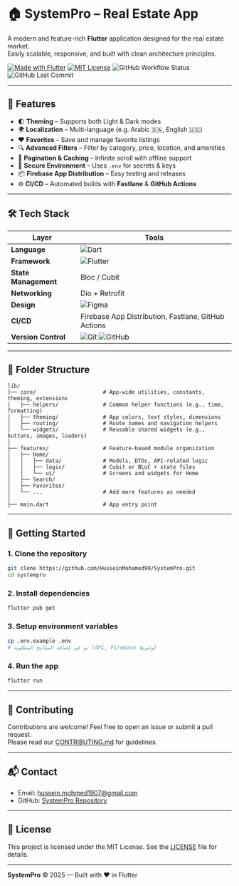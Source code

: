 # 🏠 SystemPro – Real Estate App

A modern and feature-rich **Flutter** application designed for the real estate market.  
Easily scalable, responsive, and built with clean architecture principles.

[![Made with Flutter](https://forthebadge.com/images/badges/made-with-flutter.svg)](https://flutter.dev/)
[![MIT License](https://img.shields.io/badge/license-MIT-blue.svg?style=flat-square)](LICENSE)
![GitHub Workflow Status](https://img.shields.io/github/actions/workflow/status/HusseinMohamed99/SystemPro/flutter.yml?style=flat-square)
![GitHub Last Commit](https://img.shields.io/github/last-commit/HusseinMohamed99/SystemPro?style=flat-square)

---

## 🚀 Features

- 🌓 **Theming** – Supports both Light & Dark modes
- 🌍 **Localization** – Multi-language (e.g. Arabic 🇸🇦, English 🇺🇸)
- ❤️ **Favorites** – Save and manage favorite listings
- 🔍 **Advanced Filters** – Filter by category, price, location, and amenities
- 🔁 **Pagination & Caching** – Infinite scroll with offline support
- 🔐 **Secure Environment** – Uses `.env` for secrets & keys
- 📦 **Firebase App Distribution** – Easy testing and releases
- ⚙️ **CI/CD** – Automated builds with **Fastlane** & **GitHub Actions**

---

## 🛠️ Tech Stack

| Layer              | Tools |
|-------------------|-------|
| **Language**       | ![Dart](https://img.shields.io/badge/dart-%230175C2.svg?style=for-the-badge&logo=dart&logoColor=white) |
| **Framework**      | ![Flutter](https://img.shields.io/badge/Flutter-%2302569B.svg?style=for-the-badge&logo=Flutter&logoColor=white) |
| **State Management** | Bloc / Cubit |
| **Networking**     | Dio + Retrofit |
| **Design**         | ![Figma](https://img.shields.io/badge/figma-%23F24E1E.svg?style=for-the-badge&logo=figma&logoColor=white) |
| **CI/CD**          | Firebase App Distribution, Fastlane, GitHub Actions |
| **Version Control**| ![Git](https://img.shields.io/badge/git-%23F05033.svg?style=for-the-badge&logo=git&logoColor=white) ![GitHub](https://img.shields.io/badge/github-%23121011.svg?style=for-the-badge&logo=github&logoColor=white) |

---

## 📁 Folder Structure

```text
lib/
├── core/                     # App-wide utilities, constants, theming, extensions
│   ├── helpers/              # Common helper functions (e.g., time, formatting)
│   ├── theming/              # App colors, text styles, dimensions
│   ├── routing/              # Route names and navigation helpers
│   └── widgets/              # Reusable shared widgets (e.g., buttons, images, loaders)
│
├── features/                 # Feature-based module organization
│   ├── Home/
│   │   ├── data/             # Models, DTOs, API-related logic
│   │   ├── logic/            # Cubit or BLoC + state files
│   │   └── ui/               # Screens and widgets for Home
│   ├── Search/
│   ├── Favorites/
│   └── ...                   # Add more features as needed
│
├── main.dart                 # App entry point
```

---

## 🧰 Getting Started

### 1. Clone the repository

```bash
git clone https://github.com/HusseinMohamed99/SystemPro.git
cd systempro
```

### 2. Install dependencies

```bash
flutter pub get
```

### 3. Setup environment variables

```bash
cp .env.example .env
# ثم قم بإضافة المفاتيح المطلوبة (API, Firebase وغيرها)
```

### 4. Run the app

```bash
flutter run
```

---

## 🤝 Contributing

Contributions are welcome! Feel free to open an issue or submit a pull request.  
Please read our [CONTRIBUTING.md](CONTRIBUTING.md) for guidelines.

---

## 📬 Contact

- Email: [hussein.mohmed1907@gmail.com](mailto:hussein.mohmed1907@gmail.com)  
- GitHub: [SystemPro Repository](https://github.com/HusseinMohamed99/SystemPro)

---

## 📄 License

This project is licensed under the MIT License. See the [LICENSE](LICENSE) file for details.

---

**SystemPro** © 2025 — Built with ❤️ in Flutter
